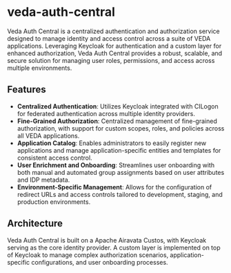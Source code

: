 # veda-auth-central

Veda Auth Central is a centralized authentication and authorization service designed to manage identity and access control across a suite of VEDA applications. Leveraging Keycloak for authentication and a custom layer for enhanced authorization, Veda Auth Central provides a robust, scalable, and secure solution for managing user roles, permissions, and access across multiple environments.

## Features
- **Centralized Authentication**: Utilizes Keycloak integrated with CILogon for federated authentication across multiple identity providers.
- **Fine-Grained Authorization**: Centralized management of fine-grained authorization, with support for custom scopes, roles, and policies across all VEDA applications.
- **Application Catalog**: Enables administrators to easily register new applications and manage application-specific entities and templates for consistent access control.
- **User Enrichment and Onboarding**: Streamlines user onboarding with both manual and automated group assignments based on user attributes and IDP metadata.
- **Environment-Specific Management**: Allows for the configuration of redirect URLs and access controls tailored to development, staging, and production environments.


## Architecture

Veda Auth Central is built on a Apache Airavata Custos, with Keycloak serving as the core identity provider. A custom layer is implemented on top of Keycloak to manage complex authorization scenarios, application-specific configurations, and user onboarding processes.

